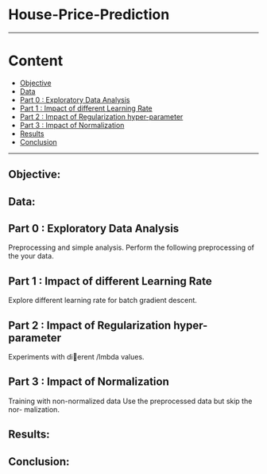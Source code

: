 # House-Price-Prediction

---
Content
=
 - [Objective]()
 - [Data]()
 - [Part 0 : Exploratory Data Analysis]()
 - [Part 1 : Impact of different Learning Rate]()
 - [Part 2 : Impact of Regularization hyper-parameter]()
 - [Part 3 : Impact of Normalization]()
 - [Results]()
 - [Conclusion]()
---

## Objective:


## Data:



## Part 0 : Exploratory Data Analysis

Preprocessing and simple analysis. Perform the following preprocessing of the your data.

## Part 1 : Impact of different Learning Rate

   Explore different learning rate for batch gradient descent. 

## Part 2 : Impact of Regularization hyper-parameter

   Experiments with dierent /lmbda values.
 
## Part 3 : Impact of Normalization

 Training with non-normalized data Use the preprocessed data but skip the nor- malization.

## Results:



## Conclusion:



